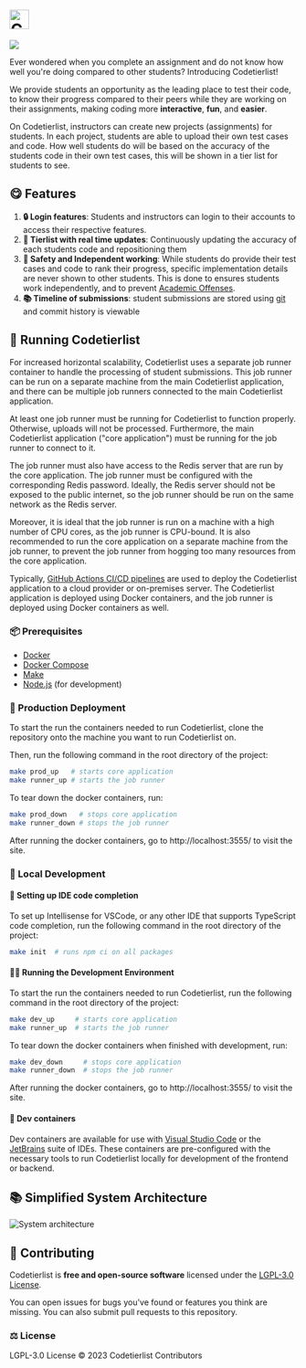<h1><picture>
  <source media="(prefers-color-scheme: dark)" srcset="https://i.imgur.com/NMaJcsy.png">
  <source media="(prefers-color-scheme: light)" srcset="https://i.imgur.com/BthpMZh.png">
  <img alt="Codetierlist" src="https://i.imgur.com/BthpMZh.png" height="34">
</picture></h1>

<a href="https://codeclimate.com/repos/65c59dd3da642979ffce97af/maintainability"><img src="https://api.codeclimate.com/v1/badges/91584b095b8e1ad9a134/maintainability" /></a> 

Ever wondered when you complete an assignment and do not know how well you're
doing compared to other students? Introducing Codetierlist!

We provide students an opportunity as the leading place to test
their code, to know their progress compared to their peers while they
are working on their assignments, making coding more **interactive**, **fun**,
and **easier**.

On Codetierlist, instructors can create new projects (assignments) for students.
In each project, students are able to upload their own test cases and code. How
well students do will be based on the accuracy of the students code in their
own test cases, this will be shown in a tier list for students to see.

## 😋 Features

1. **🔒 Login features**: Students and instructors can login to their accounts to access their respective features.
2. **🥇 Tierlist with real time updates**: Continuously updating the accuracy of each students code and repositioning them
3. **🤫 Safety and Independent working**: While students do provide their test cases and code to rank their progress, specific
   implementation details are never shown to other students. This is done to ensures students work independently, and to prevent
   [Academic Offenses](https://www.utm.utoronto.ca/academic-integrity/students/sanctions).
4. **📚 Timeline of submissions**: student submissions are stored using [git](https://git-scm.com/) and commit history is viewable

## 👟 Running Codetierlist

For increased horizontal scalability, Codetierlist uses a separate job runner container to handle the processing of student submissions.
This job runner can be run on a separate machine from the main Codetierlist application, and there can be multiple
job runners connected to the main Codetierlist application.

At least one job runner must be running for Codetierlist to function properly. Otherwise, uploads will not be
processed. Furthermore, the main Codetierlist application ("core application") must be running for the job runner to connect to it.

The job runner must also have access to the Redis server that are run by the core application. The job runner must be configured
with the corresponding Redis password. Ideally, the Redis server should not be exposed to the public internet, so the job runner
should be run on the same network as the Redis server.

Moreover, it is ideal that the job runner is run on a machine with a high number of CPU cores, as the job runner is CPU-bound.
It is also recommended to run the core application on a separate machine from the job runner, to prevent the job runner from
hogging too many resources from the core application.

Typically, [GitHub Actions CI/CD pipelines](./.github/workflows) are used to deploy the Codetierlist application to a cloud provider
or on-premises server. The Codetierlist application is deployed using Docker containers, and the job runner is deployed using
Docker containers as well.

### 📦 Prerequisites

- [Docker](https://www.docker.com/)
- [Docker Compose](https://docs.docker.com/compose/)
- [Make](https://www.gnu.org/software/make/)
- [Node.js](https://nodejs.org/en/) (for development)


### 🚀 Production Deployment

To start the run the containers needed to run Codetierlist, clone the repository onto the machine you want to run Codetierlist on.

Then, run the following command in the root directory of the project:

```bash
make prod_up   # starts core application
make runner_up # starts the job runner
```

To tear down the docker containers, run:

```bash
make prod_down   # stops core application
make runner_down # stops the job runner
```

After running the docker containers, go to http://localhost:3555/ to visit the site.

### 💼 Local Development

#### 🧠 Setting up IDE code completion

To set up Intellisense for VSCode, or any other IDE that supports TypeScript code completion, run the following command in the root directory of the project:

```bash
make init  # runs npm ci on all packages
```

#### 🏃‍♂️ Running the Development Environment

To start the run the containers needed to run Codetierlist, run the following command in the root directory of the project:

```bash
make dev_up     # starts core application
make runner_up  # starts the job runner
```

To tear down the docker containers when finished with development, run:

```bash
make dev_down     # stops core application
make runner_down  # stops the job runner
```

After running the docker containers, go to http://localhost:3555/ to visit the site.

#### 🚢 Dev containers

Dev containers are available for use with [Visual Studio Code](https://code.visualstudio.com/) or
the [JetBrains](https://www.jetbrains.com/) suite of IDEs. These containers are pre-configured with the
necessary tools to run Codetierlist locally for development of the frontend or backend.


## 📚 Simplified System Architecture

![System architecture](https://i.imgur.com/4mcN2Su.png)

## 💪 Contributing

Codetierlist is **free and open-source software** licensed under the
[LGPL-3.0 License](https://www.gnu.org/licenses/lgpl-3.0.en.html).

You can open issues for bugs you've found or features you think are missing.
You can also submit pull requests to this repository.

### ⚖️ License

LGPL-3.0 License © 2023 Codetierlist Contributors
